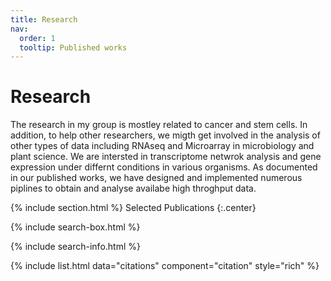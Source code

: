 ```yaml
---
title: Research
nav:
  order: 1
  tooltip: Published works
---
```


# <i class="fas fa-microscope"></i>Research

The research in my group is mostley related to cancer and stem cells. In addition, to help other researchers, we migth get involved in the analysis of other types of data including RNAseq and Microarray in microbiology and plant science.
We are intersted in transcriptome netwrok analysis and gene expression under differnt conditions in various organisms. As documented in our published works, we have designed and implemented numerous piplines to obtain and analyse availabe high throghput data.   


{% include section.html %}
Selected Publications
{:.center}

{% include search-box.html %}

{% include search-info.html %}

{% include list.html data="citations" component="citation" style="rich" %}
